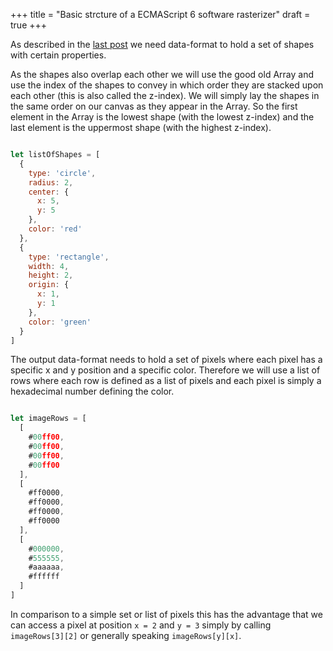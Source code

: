 +++
title = "Basic strcture of a ECMAScript 6 software rasterizer"
draft = true
+++

As described in the [last post](/) we need data-format to hold a set of shapes
with certain properties.

As the shapes also overlap each other we will use the good old Array and
use the index of the shapes to convey in which order they are
stacked upon each other (this is also called the z-index).
We will simply lay the shapes in the same order on our canvas as they
appear in the Array. So the first element in the Array is the lowest shape
(with the lowest z-index) and the last element is the uppermost shape
(with the highest z-index).

```javascript

let listOfShapes = [
  {
    type: 'circle',
    radius: 2,
    center: {
      x: 5,
      y: 5
    },
    color: 'red'
  },
  {
    type: 'rectangle',
    width: 4,
    height: 2,
    origin: {
      x: 1,
      y: 1
    },
    color: 'green'
  }
]
```


The output data-format needs to hold a set of pixels where each pixel has a
specific x and y position and a specific color.
Therefore we will use a list of rows where each row is defined as a list of
pixels and each pixel is simply a hexadecimal number defining the color.

```javascript

let imageRows = [
  [
    #00ff00,
    #00ff00,
    #00ff00,
    #00ff00
  ],
  [
    #ff0000,
    #ff0000,
    #ff0000,
    #ff0000
  ],
  [
    #000000,
    #555555,
    #aaaaaa,
    #ffffff
  ]
]
```

In comparison to a simple set or list of pixels this has the advantage that we
can access a pixel at position `x = 2` and `y = 3` simply by calling
`imageRows[3][2]` or generally speaking `imageRows[y][x]`.
